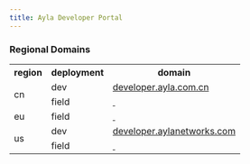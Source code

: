 ```yaml
---
title: Ayla Developer Portal
---
```


### Regional Domains

<table class="key-value-table vertical-middle">
<tr>
<th>region</th>
<th>deployment</th>
<th>domain</th>
</tr>
<tr>
<td rowspan="2">cn</td>
<td>dev</td>
<td><a href="https://developer.ayla.com.cn" target="_blank">developer.ayla.com.cn</a></td>
</tr>
<tr>
<td>field</td>
<td><a href="sss" target="_blank">&nbsp;</a></td>
</tr>
<tr>
<td>eu</td>
<td>field</td>
<td><a href="sss" target="_blank">&nbsp;</a></td>
</tr>
<tr>
<td rowspan="2">us</td>
<td>dev</td>
<td><a href="https://developer.aylanetworks.com" target="_blank">developer.aylanetworks.com</a></td>
</tr>
<tr>
<td>field</td>
<td><a href="sss" target="_blank">&nbsp;</a></td>
</tr>
</table>
